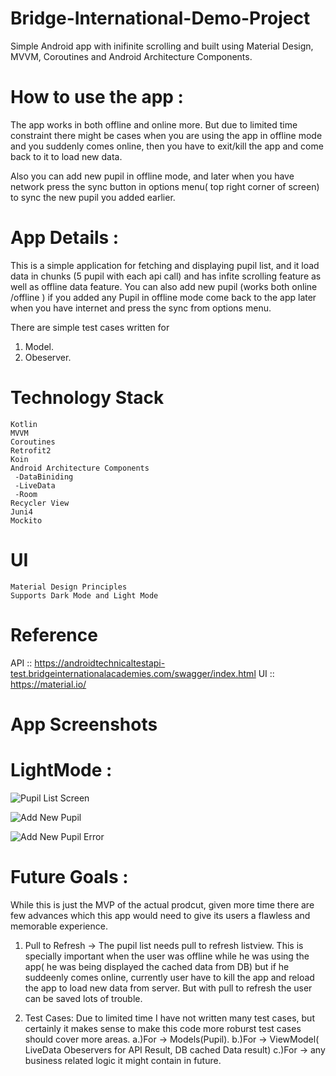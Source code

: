 # Bridge-International-Demo-Project
Simple Android app with inifinite scrolling and built using Material Design, MVVM, Coroutines and Android Architecture Components. 

# How to use the app :

The app works in both offline and online more. But due to limited time constraint there might be cases when you are using the app in offline mode and you suddenly comes online, then you have to exit/kill the app and come back to it to load new data.

Also you can add new pupil in offline mode, and later when you have network press the sync button in options menu( top right corner of screen) to sync the new pupil you added earlier. 

# App Details :
This is a simple application for fetching and displaying pupil list, and it load data in chunks (5 pupil with each api call) and has infite scrolling feature as well as offline data feature. You can also add new pupil (works both online /offline ) if you added any Pupil in offline mode come back to the app later when you have internet and press the sync from options menu.

There are simple test cases written for 
1. Model.
2. Obeserver.

# Technology Stack
   	Kotlin
    MVVM
    Coroutines
    Retrofit2
    Koin
	Android Architecture Components
 	 -DataBiniding
	 -LiveData
	 -Room
	Recycler View 
    Juni4 
    Mockito
 
	
# UI 
	Material Design Principles
	Supports Dark Mode and Light Mode 
# Reference
API :: https://androidtechnicaltestapi-test.bridgeinternationalacademies.com/swagger/index.html
UI  :: https://material.io/
# App Screenshots


# LightMode : 

![Pupil List Screen](/images/pupillist.jpeg)

![Add New Pupil](/images/addnewpupil.jpeg)

![Add New Pupil Error](/images/addnewpupilerror.jpeg)


# Future Goals : 
While this is just the MVP of the actual prodcut, given more time there are few advances which this app would need to give its users a flawless and memorable experience. 

1. Pull to Refresh -> The pupil list needs pull to refresh listview. This is specially important when the user was offline while he was using the app( he was being displayed the cached data from DB) but if he suddeenly comes online, currently user have to kill the app and reload the app to load new data from server. But with pull to refresh the user can be saved lots of trouble. 

2. Test Cases: Due to limited time I have not written many test cases, but certainly it makes sense to make this code more roburst test cases should cover more areas.
  a.)For -> Models(Pupil). 
  b.)For -> ViewModel( LiveData Obeservers for API Result, DB cached Data result)
  c.)For -> any business related logic it might contain in future. 

